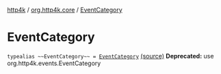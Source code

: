 [http4k](../index.md) / [org.http4k.core](index.md) / [EventCategory](./-event-category.md)

# EventCategory

`typealias ~~EventCategory~~ = `[`EventCategory`](../org.http4k.events/-event-category/index.md) [(source)](https://github.com/http4k/http4k/blob/master/http4k-core/src/main/kotlin/org/http4k/core/deprecatedCore.kt#L10)
**Deprecated:** use org.http4k.events.EventCategory


